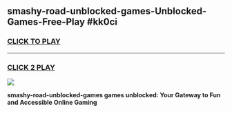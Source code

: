 
## smashy-road-unblocked-games-Unblocked-Games-Free-Play #kk0ci
<h3>
<a href="https://us.freeplayer.one?title=smashy-road-unblocked-games&ref=9M">CLICK TO PLAY</a></h3>
<hr>

<h3>
<a href="https://us.freeplayer.one?title=smashy-road-unblocked-games&ref=9M">CLICK 2 PLAY</a>
  
</h3>

<a href="https://us.freeplayer.one?title=smashy-road-unblocked-games&ref=9M"><img src="https://clearcache.store/games.png"></a>


**smashy-road-unblocked-games games unblocked: Your Gateway to Fun and Accessible Online Gaming**
